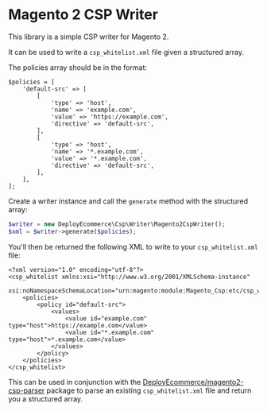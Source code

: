 # Magento 2 CSP Writer

This library is a simple CSP writer for Magento 2.

It can be used to write a `csp_whitelist.xml` file given a structured array.

The policies array should be in the format:

```
$policies = [
    'default-src' => [
        [
            'type' => 'host',
            'name' => 'example.com',
            'value' => 'https://example.com',
            'directive' => 'default-src',
        ],
        [
            'type' => 'host',
            'name' => '*.example.com',
            'value' => '*.example.com',
            'directive' => 'default-src',
        ],
    ],
];
```

Create a writer instance and call the `generate` method with the structured array:

```php
$writer = new DeployEcommerce\Csp\Writer\Magento2CspWriter();
$xml = $writer->generate($policies);
```
You'll then be returned the following XML to write to your `csp_whitelist.xml` file:

```
<?xml version="1.0" encoding="utf-8"?>
<csp_whitelist xmlns:xsi="http://www.w3.org/2001/XMLSchema-instance"
               xsi:noNamespaceSchemaLocation="urn:magento:module:Magento_Csp:etc/csp_whitelist.xsd">
    <policies>
        <policy id="default-src">
            <values>
                <value id="example.com" type="host">https://example.com</value>
                <value id="*.example.com" type="host">*.example.com</value>
            </values>
        </policy>
    </policies>
</csp_whitelist>
```
This can be used in conjunction with the [DeployEcommerce/magento2-csp-parser](https://github.com/DeployEcommerce/magento2-csp-parser) 
package to parse an existing `csp_whitelist.xml` file and return you a structured array.